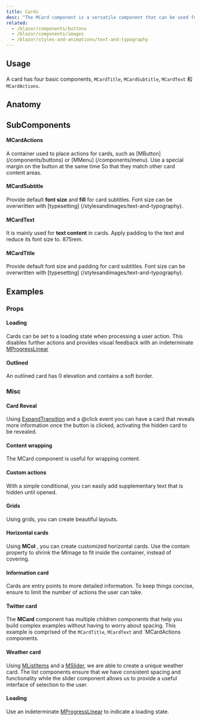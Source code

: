 ```yaml
---
title: Cards
desc: "The MCard component is a versatile component that can be used for anything from a panel to a static image. The card component has numerous helper components to make markup as easy as possible. Components that have no listed options use MASA Blazor functional component option for faster rendering and serve as markup sugar to make building easier."
related:
  - /blazor/components/buttons
  - /blazor/components/images
  - /blazor/styles-and-animations/text-and-typography
---
```


## Usage

A card has four basic components, `MCardTitle`, `MCardSubtitle`, `MCardText` 和 `MCardActions`.

<cards-usage></cards-usage>

## Anatomy

## SubComponents

#### MCardActions

A container used to place actions for cards, such as [MButton] (/components/buttons) or [MMenu] (/components/menu). Use a special margin on the button at the same time
So that they match other card content areas.

#### MCardSubtitle

Provide default **font size** and **fill** for card subtitles. Font size can be overwritten with [typesetting] (/stylesandimages/text-and-typography).

#### MCardText

It is mainly used for **text content** in cards. Apply padding to the text and reduce its font size to. 875rem.

#### MCardTitle

Provide default font size and padding for card subtitles. Font size can be overwritten with [typesetting] (/stylesandimages/text-and-typography).

## Examples

### Props

#### Loading

Cards can be set to a loading state when processing a user action. This disables further actions and provides visual feedback with an indeterminate  [MProgressLinear](/blazor/components/progress-linear)

<masa-example file="Examples.components.cards.Loading"></masa-example>

#### Outlined

An outlined card has 0 elevation and contains a soft border.

<masa-example file="Examples.components.cards.Outlined"></masa-example>

### Misc

#### Card Reveal

Using [ExpandTransition](/blazor/styles-and-animations/transitions) and a @click event you can have a card that reveals more information once the button is clicked, activating the hidden card to be revealed.

<masa-example file="Examples.components.cards.CardReveal"></masa-example>

#### Content wrapping

The MCard component is useful for wrapping content.

<masa-example file="Examples.components.cards.ContentWrapping"></masa-example>

#### Custom actions

With a simple conditional, you can easily add supplementary text that is hidden until opened.

<masa-example file="Examples.components.cards.CustomActions"></masa-example>

#### Grids

Using grids, you can create beautiful layouts.

<masa-example file="Examples.components.cards.Grids"></masa-example>

#### Horizontal cards

Using **MCol** , you can create customized horizontal cards. Use the contain property to shrink the MImage to fit inside the container, instead of covering.

<masa-example file="Examples.components.cards.HorizontalCards"></masa-example>

#### Information card

Cards are entry points to more detailed information. To keep things concise, ensure to limit the number of actions the user can take.

<masa-example file="Examples.components.cards.InformationCard"></masa-example>

#### Twitter card

The **MCard** component has multiple children components that help you build complex examples without having to worry about spacing. This example is comprised of the `MCardTitle`, `MCardText` and `MCardActions components.

<masa-example file="Examples.components.cards.TwitterCard"></masa-example>

#### Weather card

Using [MListItems](/blazor/components/lists) and a [MSlider](/blazor/components/sliders), we are able to create a unique weather card. The list components ensure that we have consistent spacing and functionality while the slider component allows us to provide a useful interface of selection to the user.

<masa-example file="Examples.components.cards.WeatherCard"></masa-example>

#### Loading

Use an indeterminate [MProgressLinear](/blazor/components/progress-linear) to indicate a loading state.

<masa-example file="Examples.components.cards.Loading"></masa-example>